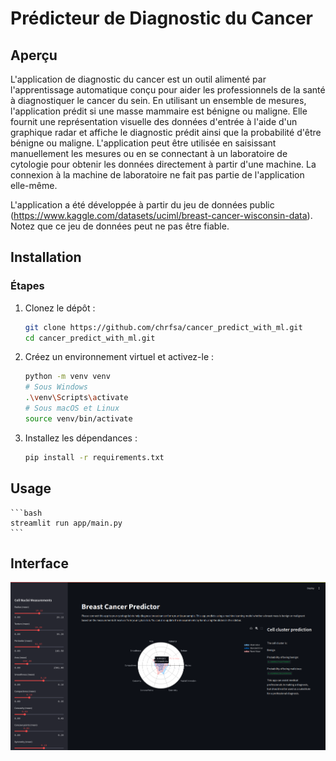 # Prédicteur de Diagnostic du Cancer

## Aperçu

L'application de diagnostic du cancer est un outil alimenté par l'apprentissage automatique conçu pour aider les professionnels de la santé à diagnostiquer le cancer du sein. En utilisant un ensemble de mesures, l'application prédit si une masse mammaire est bénigne ou maligne. Elle fournit une représentation visuelle des données d'entrée à l'aide d'un graphique radar et affiche le diagnostic prédit ainsi que la probabilité d'être bénigne ou maligne. L'application peut être utilisée en saisissant manuellement les mesures ou en se connectant à un laboratoire de cytologie pour obtenir les données directement à partir d'une machine. La connexion à la machine de laboratoire ne fait pas partie de l'application elle-même.

L'application a été développée à partir du jeu de données public (https://www.kaggle.com/datasets/uciml/breast-cancer-wisconsin-data). Notez que ce jeu de données peut ne pas être fiable.


## Installation

### Étapes
1. Clonez le dépôt :
    ```bash
    git clone https://github.com/chrfsa/cancer_predict_with_ml.git
    cd cancer_predict_with_ml.git
    ```

2. Créez un environnement virtuel et activez-le :
    ```bash
    python -m venv venv
    # Sous Windows
    .\venv\Scripts\activate
    # Sous macOS et Linux
    source venv/bin/activate
    ```

3. Installez les dépendances :
    ```bash
    pip install -r requirements.txt
    ```

## Usage
    ```bash
    streamlit run app/main.py
    ```
## Interface

![l'interface](data/Capture%20d’écran%20du%202024-07-11%2019-15-08.png)
